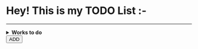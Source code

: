 <!DOCTYPE html>
<html lang="en">
  <head>
    <meta charset="UTF-8" />
    <meta http-equiv="X-UA-Compatible" content="IE=edge" />
    <meta name="viewport" content="width=device-width, initial-scale=1.0" />
    <title>practice</title>
    <link rel="stylesheet" href="project27_todo_list.css" />
  </head>
  <body>
    <div class="container">
      <h1>Hey! This is my TODO List :-</h1>
      <hr />
      <details id="todo">
        <summary>
          <strong>Works to do</strong>
        </summary>
      </details>
      <button id="add">ADD</button>
    </div>
    <script src="project27_todo_list.js"></script>
  </body>
</html>
